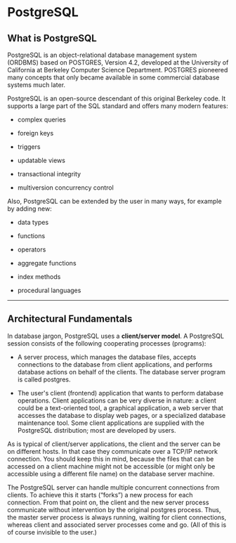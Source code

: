# PostgreSQL

## What is PostgreSQL

PostgreSQL is an object-relational database management system (ORDBMS) based on POSTGRES, Version 4.2, developed at the University of California at Berkeley Computer Science Department. POSTGRES pioneered many concepts that only became available in some commercial database systems much later.

PostgreSQL is an open-source descendant of this original Berkeley code. It supports a large part of the SQL standard and offers many modern features:

* complex queries

* foreign keys

* triggers

* updatable views

* transactional integrity

* multiversion concurrency control

Also, PostgreSQL can be extended by the user in many ways, for example by adding new: 

* data types

* functions

* operators

* aggregate functions

* index methods

* procedural languages
---
## Architectural Fundamentals

In database jargon, PostgreSQL uses a **client/server model**. A PostgreSQL session consists of the following cooperating processes (programs):

* A server process, which manages the database files, accepts connections to the database from client applications, and performs database actions on behalf of the clients. The database server program is called postgres.

* The user's client (frontend) application that wants to perform database operations. Client applications can be very diverse in nature: a client could be a text-oriented tool, a graphical application, a web server that accesses the database to display web pages, or a specialized database maintenance tool. Some client applications are supplied with the PostgreSQL distribution; most are developed by users.

As is typical of client/server applications, the client and the server can be on different hosts. In that case they communicate over a TCP/IP network connection. You should keep this in mind, because the files that can be accessed on a client machine might not be accessible (or might only be accessible using a different file name) on the database server machine.

The PostgreSQL server can handle multiple concurrent connections from clients. To achieve this it starts (“forks”) a new process for each connection. From that point on, the client and the new server process communicate without intervention by the original postgres process. Thus, the master server process is always running, waiting for client connections, whereas client and associated server processes come and go. (All of this is of course invisible to the user.)

